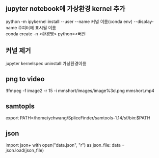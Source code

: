 ## jupyter notebook에 가상환경 kernel 추가
python -m ipykernel install --user --name 커널 이름(conda env) --display-name 주피터에 표시될 이름<br/>
conda create -n <환경명> python=<버전


## 커널 제거
jupyter kernelspec uninstall 가상환경이름


## png to video
!ffmpeg -f image2 -r 15 -i mmshort/images/image%3d.png mmshort.mp4

## samtopls
export PATH=/home/ychwang/SpliceFinder/samtools-1.14/sf/bin:$PATH

## json
import json+
with open("data.json", "r") as json_file:
    data = json.load(json_file)
